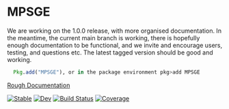 # MPSGE

We are working on the 1.0.0 release, with more organised documentation. In the meantime, the current main branch is working, there is hopefully enough documentation to be functional, and we invite and encourage users, testing, and questions etc. 
The latest tagged version should be good and working.
```julia
  Pkg.add("MPSGE"), or in the package environment pkg>add MPSGE 
```

[Rough Documentation](https://julia-mpsge.github.io/MPSGE.jl/previews/PR186/)

[![Stable](https://img.shields.io/badge/docs-stable-blue.svg)](https://julia-mpsge.github.io/MPSGE.jl/stable/)
[![Dev](https://img.shields.io/badge/docs-dev-blue.svg)](https://julia-mpsge.github.io/MPSGE.jl/dev/)
[![Build Status](https://github.com/julia-mpsge/MPSGE.jl/actions/workflows/CI.yml/badge.svg?branch=main)](https://github.com/julia-mpsge/MPSGE.jl/actions/workflows/CI.yml?query=branch%3Amain)
[![Coverage](https://codecov.io/gh/julia-mpsge/MPSGE.jl/branch/master/graph/badge.svg)](https://codecov.io/gh/julia-mpsge/MPSGE.jl)
